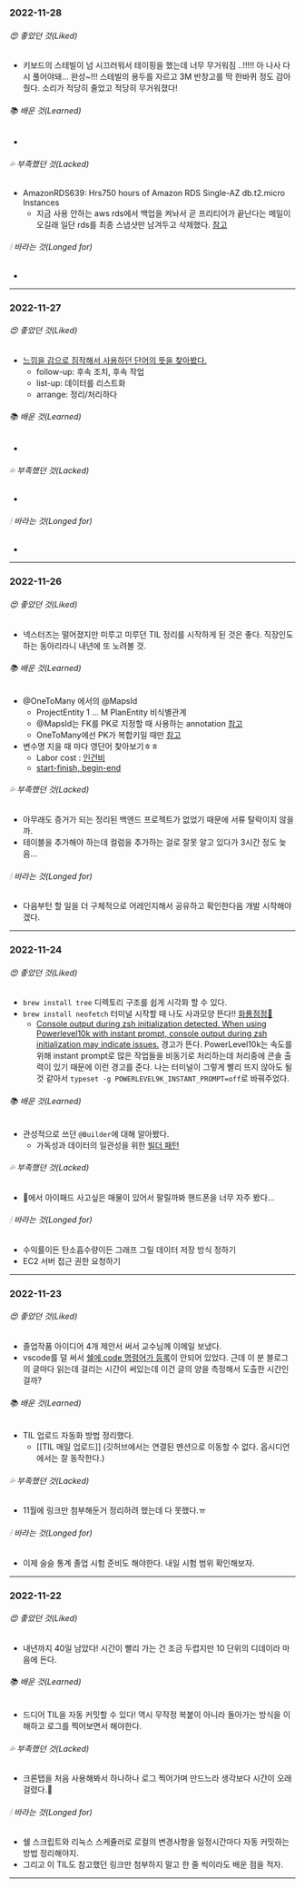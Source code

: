 ### 2022-11-28
###### 😍 좋았던 것(Liked)  
- 키보드의 스테빌이 넘 시끄러워서 테이핑을 했는데 너무 무거워짐 ..!!!!! 아 나사 다시 풀어야돼... 완성~!!! 스테빌의 용두를 자르고 3M 반창고를 딱 한바퀴 정도 감아줬다. 소리가 적당히 줄었고 적당히 무거워졌다! 
###### 📚 배운 것(Learned)  
- 
###### 💦 부족했던 것(Lacked)  
- AmazonRDS639: Hrs750 hours of Amazon RDS Single-AZ db.t2.micro Instances
	- 지금 사용 안하는 aws rds에서 백업을 켜놔서 곧 프리티어가 끝난다는 메일이 오길래 일단 rds를 최종 스냅샷만 남겨두고 삭제했다. [참고](https://velog.io/@arara90/AWS-Free-tier%EB%A1%9C-RDS-%EC%82%AC%EC%9A%A9-%EC%A4%91-%EC%9A%94%EA%B8%88%EC%9D%84-%EC%A7%80%EB%B6%88%ED%96%88%EC%96%B4%EC%9A%94)
###### 🕯 바라는 것(Longed for)
- 
---

### 2022-11-27
###### 😍 좋았던 것(Liked)  
- [느낌을 감으로 짐작해서 사용하던 단어의 뜻을 찾아봤다.](https://blog.naver.com/PostView.naver?blogId=thekprinting&logNo=222406120998&parentCategoryNo=&categoryNo=11&viewDate=&isShowPopularPosts=true&from=search)
	- follow-up: 후속 조치, 후속 작업
	- list-up: 데이터를 리스트화
	- arrange: 정리/처리하다
###### 📚 배운 것(Learned)  
- 
###### 💦 부족했던 것(Lacked)  
- 
###### 🕯 바라는 것(Longed for)
- 
---

### 2022-11-26
###### 😍 좋았던 것(Liked)  
- 넥스터즈는 떨어졌지만 미루고 미루던 TIL 정리를 시작하게 된 것은 좋다. 직장인도 하는 동아리라니 내년에 또 노려볼 것.
###### 📚 배운 것(Learned)  
- @OneToMany 에서의 @MapsId
	- ProjectEntity 1 ... M PlanEntity 비식별관계
	- @MapsId는 FK를 PK로 지정할 때 사용하는 annotation [참고](https://developer-ping9.tistory.com/296)
	- OneToMany에선 PK가 복합키일 때만 [참고](https://velog.io/@yshjft/MapsId)
- 변수명 지을 때 마다 영단어 찾아보기ㅎㅎ
	- Labor cost : [인건비](https://www.cashfeed.co.kr/posts/5034790)
	- [start-finish, begin-end](https://m.blog.naver.com/PostView.naver?isHttpsRedirect=true&blogId=nixodus&logNo=150178545812)
###### 💦 부족했던 것(Lacked)  
- 아무래도 증거가 되는 정리된 백엔드 프로젝트가 없었기 때문에 서류 탈락이지 않을까.
- 테이블을 추가해야 하는데 컬럼을 추가하는 걸로 잘못 알고 있다가 3시간 정도 늦음... 
###### 🕯 바라는 것(Longed for)
- 다음부턴 할 일을 더 구체적으로 어레인지해서 공유하고 확인한다음 개발 시작해야겠다.
---

### 2022-11-24
###### 😍 좋았던 것(Liked)  
- `brew install tree` 디렉토리 구조를 쉽게 시각화 할 수 있다.
- `brew install neofetch` 터미널 시작할 때 나도 사과모양 뜬다!! [화룡점정🍎](https://danaing.github.io/etc/2022/03/28/M1-mac-iTerm2-setting.html) 
	- [Console output during zsh initialization detected. When using Powerlevel10k with instant prompt, console output during zsh initialization may indicate issues.](https://blog.outsider.ne.kr/1490#:~:text=%EB%B6%80%EB%B6%84%EB%A7%8C%20%EC%88%98%EC%A0%95%ED%95%B4%EC%84%9C%20%EC%84%A4%EC%A0%95%ED%96%88%EB%8B%A4.-,Powerlevel10k,-%EC%84%A4%EC%A0%95) 경고가 뜬다. PowerLevel10k는 속도를 위해 instant prompt로 많은 작업들을 비동기로 처리하는데 처리중에 콘솔 출력이 있기 때문에 이런 경고를 준다. 나는 터미널이 그렇게 빨리 뜨지 않아도 될 것 같아서 `typeset -g POWERLEVEL9K_INSTANT_PROMPT=off`로 바꿔주었다.
###### 📚 배운 것(Learned)  
- 관성적으로 쓰던 `@Builder`에 대해 알아봤다.
	- 가독성과 데이터의 일관성을 위한 [빌더 패턴](<https://esoongan.tistory.com/82#:~:text=setPhonNumber(119)%3B-,%EB%B9%8C%EB%8D%94%20%ED%8C%A8%ED%84%B4,-%EB%91%98%EC%9D%98%20%EB%8B%A8%EC%A0%90%EC%9D%84%20%EB%AA%A8%EB%91%90>)
###### 💦 부족했던 것(Lacked)  
- 🥕에서 아이패드 사고싶은 매물이 있어서 팔릴까봐 핸드폰을 너무 자주 봤다...
###### 🕯 바라는 것(Longed for)
- 수익률이든 탄소흡수량이든 그래프 그릴 데이터 저장 방식 정하기
- EC2 서버 접근 권한 요청하기
---

### 2022-11-23
###### 😍 좋았던 것(Liked)  
- 졸업작품 아이디어 4개 제안서 써서 교수님께 이메일 보냈다.
- vscode를 덜 써서 [쉘에 code 명령어가 등록](https://shanepark.tistory.com/50)이 안되어 있었다. 근데 이 분 블로그의 글마다 읽는데 걸리는 시간이 써있는데 이건 글의 양을 측정해서 도출한 시간인걸까?
###### 📚 배운 것(Learned)  
- TIL 업로드 자동화 방법 정리했다. 
	- [[TIL 매일 업로드]] (깃허브에서는 연결된 멘션으로 이동할 수 없다. 옵시디언에서는 잘 동작한다.)
###### 💦 부족했던 것(Lacked)  
- 11월에 링크만 첨부해둔거 정리하려 했는데 다 못했다.ㅠ
###### 🕯 바라는 것(Longed for)
- 이제 슬슬 통계 졸업 시험 준비도 해야한다. 내일 시험 범위 확인해보자.
---

### 2022-11-22
###### 😍 좋았던 것(Liked)  
- 내년까지 40일 남았다! 시간이 빨리 가는 건 조금 두렵지만 10 단위의 디데이라 마음에 든다.
###### 📚 배운 것(Learned)  
- 드디어 TIL을 자동 커밋할 수 있다! 역시 무작정 복붙이 아니라 돌아가는 방식을 이해하고 로그를 찍어보면서 해야한다.
###### 💦 부족했던 것(Lacked)  
- 크론탭을 처음 사용해봐서 하나하나 로그 찍어가며 만드느라 생각보다 시간이 오래걸렸다.🥲
###### 🕯 바라는 것(Longed for)
- 쉘 스크립트와 리눅스 스케쥴러로 로컬의 변경사항을 일정시간마다 자동 커밋하는 방법 정리해야지.
- 그리고 이 TIL도 참고했던 링크만 첨부하지 말고 한 줄 씩이라도 배운 점을 적자.
---
